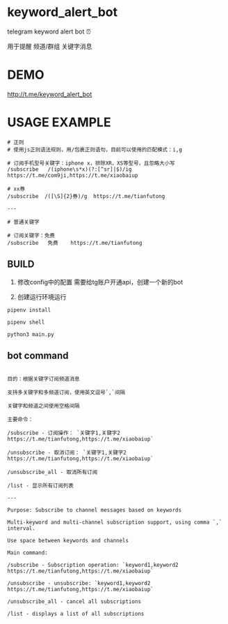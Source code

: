 # keyword_alert_bot
telegram keyword alert bot ⏰

用于提醒 频道/群组 关键字消息

# DEMO

http://t.me/keyword_alert_bot

# USAGE EXAMPLE

```
# 正则
# 使用js正则语法规则，用/包裹正则语句，目前可以使用的匹配模式：i,g

# 订阅手机型号关键字：iphone x，排除XR，XS等型号，且忽略大小写
/subscribe   /(iphone\s*x)(?:[^sr]|$)/ig  https://t.me/com9ji,https://t.me/xiaobaiup

# xx券
/subscribe  /([\S]{2}券)/g  https://t.me/tianfutong

---

# 普通关键字

# 订阅关键字：免费
/subscribe   免费    https://t.me/tianfutong

```


## BUILD

1. 修改config中的配置
需要给tg账户开通api，创建一个新的bot

2. 创建运行环境运行

```
pipenv install

pipenv shell

python3 main.py
```

## bot command

```

目的：根据关键字订阅频道消息

支持多关键字和多频道订阅，使用英文逗号`,`间隔

关键字和频道之间使用空格间隔

主要命令：

/subscribe - 订阅操作： `关键字1,关键字2 https://t.me/tianfutong,https://t.me/xiaobaiup`

/unsubscribe - 取消订阅： `关键字1,关键字2 https://t.me/tianfutong,https://t.me/xiaobaiup`

/unsubscribe_all - 取消所有订阅

/list - 显示所有订阅列表

---

Purpose: Subscribe to channel messages based on keywords

Multi-keyword and multi-channel subscription support, using comma `,` interval.

Use space between keywords and channels

Main command:

/subscribe - Subscription operation: `keyword1,keyword2 https://t.me/tianfutong,https://t.me/xiaobaiup`

/unsubscribe - unsubscribe: `keyword1,keyword2 https://t.me/tianfutong,https://t.me/xiaobaiup`

/unsubscribe_all - cancel all subscriptions

/list - displays a list of all subscriptions
```